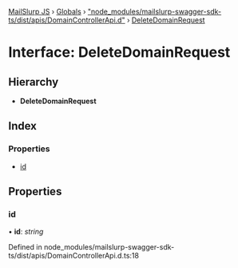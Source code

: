 [MailSlurp JS](../README.md) › [Globals](../globals.md) › ["node_modules/mailslurp-swagger-sdk-ts/dist/apis/DomainControllerApi.d"](../modules/_node_modules_mailslurp_swagger_sdk_ts_dist_apis_domaincontrollerapi_d_.md) › [DeleteDomainRequest](_node_modules_mailslurp_swagger_sdk_ts_dist_apis_domaincontrollerapi_d_.deletedomainrequest.md)

# Interface: DeleteDomainRequest

## Hierarchy

* **DeleteDomainRequest**

## Index

### Properties

* [id](_node_modules_mailslurp_swagger_sdk_ts_dist_apis_domaincontrollerapi_d_.deletedomainrequest.md#id)

## Properties

###  id

• **id**: *string*

Defined in node_modules/mailslurp-swagger-sdk-ts/dist/apis/DomainControllerApi.d.ts:18
